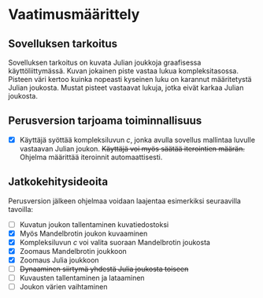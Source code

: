 # Vaatimusmäärittely
## Sovelluksen tarkoitus
Sovelluksen tarkoitus on kuvata Julian joukkoja graafisessa käyttöliittymässä. Kuvan jokainen piste vastaa lukua kompleksitasossa. Pisteen väri kertoo kuinka nopeasti kyseinen luku on karannut määritetystä Julian joukosta. Mustat pisteet vastaavat lukuja, jotka eivät karkaa Julian joukosta.
## Perusversion tarjoama toiminnallisuus
- [x] Käyttäjä syöttää kompleksiluvun *c*, jonka avulla sovellus mallintaa luvulle vastaavan Julian joukon. ~~Käyttäjä voi myös säätää iterointien määrän.~~ Ohjelma määrittää iteroinnit automaattisesti.
## Jatkokehitysideoita
Perusversion jälkeen ohjelmaa voidaan laajentaa esimerkiksi seuraavilla tavoilla:
- [ ] Kuvatun joukon tallentaminen kuvatiedostoksi
- [x] Myös Mandelbrotin joukon kuvaaminen
- [x] Kompleksiluvun *c* voi valita suoraan Mandelbrotin joukosta
- [x] Zoomaus Mandelbrotin joukkoon
- [x] Zoomaus Julia joukkoon
- [ ] ~~Dynaaminen siirtymä yhdestä Julia joukosta toiseen~~
- [ ] Kuvausten tallentaminen ja lataaminen
- [ ] Joukon värien vaihtaminen
